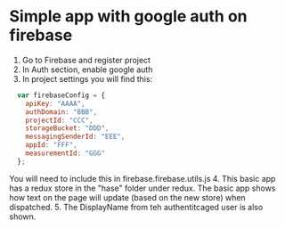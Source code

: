 # Simple app with google auth on firebase
1. Go to Firebase and register project
2. In Auth section, enable google auth
3. In project settings you will find this:
```javascript
  var firebaseConfig = {
    apiKey: "AAAA",
    authDomain: "BBB",
    projectId: "CCC",
    storageBucket: "DDD",
    messagingSenderId: "EEE",
    appId: "FFF",
    measurementId: "GGG"
  };
  ```
  You will need to include this in firebase.firebase.utils.js
 4. This basic app has a redux store in the "hase" folder under redux.  The basic app shows how text on the page will update (based on the new store) when dispatched.
 5. The DisplayName from teh authentitcaged user is also shown.
